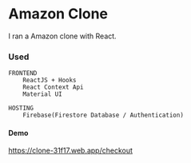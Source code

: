 # Amazon Clone
I ran a Amazon clone with React. 

### Used
    FRONTEND
        ReactJS + Hooks
        React Context Api
        Material UI

    HOSTING
        Firebase(Firestore Database / Authentication)

#### Demo
https://clone-31f17.web.app/checkout